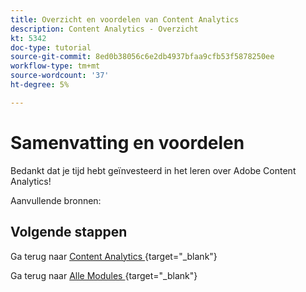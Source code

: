 ```yaml
---
title: Overzicht en voordelen van Content Analytics
description: Content Analytics - Overzicht
kt: 5342
doc-type: tutorial
source-git-commit: 8ed0b38056c6e2db4937bfaa9cfb53f5878250ee
workflow-type: tm+mt
source-wordcount: '37'
ht-degree: 5%

---
```


# Samenvatting en voordelen

Bedankt dat je tijd hebt geïnvesteerd in het leren over Adobe Content Analytics!

Aanvullende bronnen:


## Volgende stappen

Ga terug naar [ Content Analytics ](./contentanalytics.md){target="_blank"}

Ga terug naar [ Alle Modules ](./../../../../overview.md){target="_blank"}
